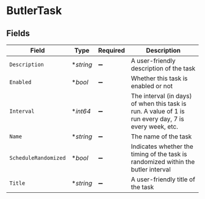 # ButlerTask


## Fields

| Field                                                                                                  | Type                                                                                                   | Required                                                                                               | Description                                                                                            |
| ------------------------------------------------------------------------------------------------------ | ------------------------------------------------------------------------------------------------------ | ------------------------------------------------------------------------------------------------------ | ------------------------------------------------------------------------------------------------------ |
| `Description`                                                                                          | **string*                                                                                              | :heavy_minus_sign:                                                                                     | A user-friendly description of the task                                                                |
| `Enabled`                                                                                              | **bool*                                                                                                | :heavy_minus_sign:                                                                                     | Whether this task is enabled or not                                                                    |
| `Interval`                                                                                             | **int64*                                                                                               | :heavy_minus_sign:                                                                                     | The interval (in days) of when this task is run.  A value of 1 is run every day, 7 is every week, etc. |
| `Name`                                                                                                 | **string*                                                                                              | :heavy_minus_sign:                                                                                     | The name of the task                                                                                   |
| `ScheduleRandomized`                                                                                   | **bool*                                                                                                | :heavy_minus_sign:                                                                                     | Indicates whether the timing of the task is randomized within the butler interval                      |
| `Title`                                                                                                | **string*                                                                                              | :heavy_minus_sign:                                                                                     | A user-friendly title of the task                                                                      |